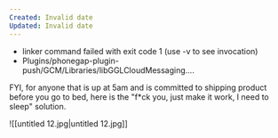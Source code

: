 ```yaml
---
Created: Invalid date
Updated: Invalid date
---
```

- linker command failed with exit code 1 (use -v to see invocation)
- Plugins/phonegap-plugin-push/GCM/Libraries/libGGLCloudMessaging….

FYI, for anyone that is up at 5am and is committed to shipping product before you go to bed, here is the "f*ck you, just make it work, I need to sleep" solution.

![[untitled 12.jpg|untitled 12.jpg]]